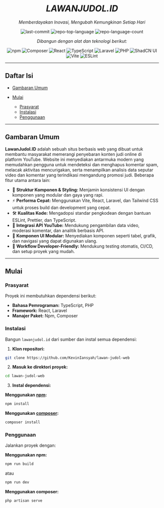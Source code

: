 <div align="center">
<h1 align="center"><strong><em>LAWANJUDOL.ID</em></strong></h1>
  
*Memberdayakan Inovasi, Mengubah Kemungkinan Setiap Hari*

![last-commit](https://img.shields.io/github/last-commit/KevinIansyah/lawan-judol-web?style=flat&logo=git&logoColor=white&color=0080ff)
![repo-top-language](https://img.shields.io/github/languages/top/KevinIansyah/lawan-judol-web?style=flat&color=0080ff)
![repo-language-count](https://img.shields.io/github/languages/count/KevinIansyah/lawan-judol-web?style=flat&color=0080ff)

_Dibangun dengan alat dan teknologi berikut:_

![npm](https://img.shields.io/badge/npm-CB3837.svg?style=flat&logo=npm&logoColor=white)
![Composer](https://img.shields.io/badge/Composer-885630.svg?style=flat&logo=Composer&logoColor=white)
![React](https://img.shields.io/badge/React-61DAFB.svg?style=flat&logo=React&logoColor=black)
![TypeScript](https://img.shields.io/badge/TypeScript-3178C6.svg?style=flat&logo=TypeScript&logoColor=white)
![Laravel](https://img.shields.io/badge/Laravel-FF2D20.svg?style=flat&logo=Laravel&logoColor=white)
![PHP](https://img.shields.io/badge/PHP-777BB4.svg?style=flat&logo=PHP&logoColor=white)
![ShadCN UI](https://img.shields.io/badge/ShadCN_UI-111827.svg?style=flat&logo=tailwindcss&logoColor=white)
![Vite](https://img.shields.io/badge/Vite-646CFF.svg?style=flat&logo=Vite&logoColor=white)
![ESLint](https://img.shields.io/badge/ESLint-4B32C3.svg?style=flat&logo=ESLint&logoColor=white)

</div>

---

## Daftar Isi

- [Gambaran Umum](#gambaran-umum)
- [Mulai](#mulai)

    - [Prasyarat](#prasyarat)
    - [Instalasi](#instalasi)
    - [Penggunaan](#penggunaan)

---

## Gambaran Umum

**LawanJudol.ID** adalah sebuah situs berbasis web yang dibuat untuk membantu masyarakat memerangi penyebaran konten judi online di platform YouTube. Website ini menyediakan antarmuka modern yang memudahkan pengguna untuk mendeteksi dan menghapus komentar spam, melacak aktivitas mencurigakan, serta menampilkan analisis data seputar video dan komentar yang terindikasi mengandung promosi judi. Beberapa fitur utama antara lain:

- 🧹 **Struktur Komponen & Styling:** Menjamin konsistensi UI dengan komponen yang modular dan gaya yang rapi.
- ⚡ **Performa Cepat:** Menggunakan Vite, React, Laravel, dan Tailwind CSS untuk proses build dan development yang cepat.
- 🛠️ **Kualitas Kode:** Mengadopsi standar pengkodean dengan bantuan ESLint, Prettier, dan TypeScript.
- 🎥 **Integrasi API YouTube:** Mendukung pengambilan data video, moderasi komentar, dan analitik berbasis API.
- 🔧 **Komponen UI Modular:** Menyediakan komponen seperti tabel, grafik, dan navigasi yang dapat digunakan ulang.
- 🚀 **Workflow Developer-Friendly:** Mendukung testing otomatis, CI/CD, dan setup proyek yang mudah.

---

## Mulai

### Prasyarat

Proyek ini membutuhkan dependensi berikut:

- **Bahasa Pemrograman:** TypeScript, PHP
- **Framework:** React, Laravel
- **Manajer Paket:** Npm, Composer

### Instalasi

Bangun `lawanjudol.id` dari sumber dan instal semua dependensi:

1. **Klon repositori:**

```sh
git clone https://github.com/KevinIansyah/lawan-judol-web
```

2. **Masuk ke direktori proyek:**

```sh
cd lawan-judol-web
```

3. **Instal dependensi:**

**Menggunakan [npm](https://www.npmjs.com/):**

```sh
npm install
```

**Menggunakan [composer](https://www.php.net/):**

```sh
composer install
```

### Penggunaan

Jalankan proyek dengan:

**Menggunakan npm:**

```sh
npm run build
```

atau

```sh
npm run dev
```

**Menggunakan composer:**

```sh
php artisan serve
```
